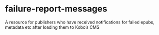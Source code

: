 # failure-report-messages
A resource for publishers who have received notifications for failed epubs, metadata etc after loading them to Kobo’s CMS
